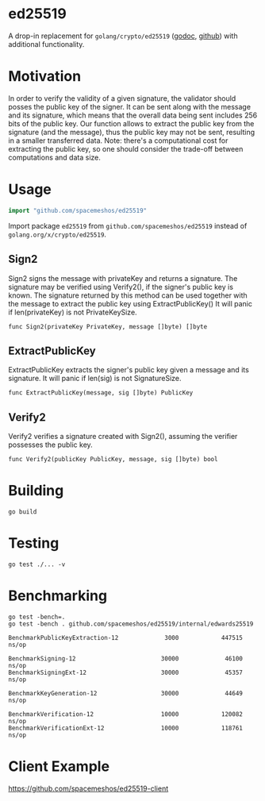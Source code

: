 # ed25519
A drop-in replacement for `golang/crypto/ed25519` ([godoc](https://godoc.org/golang.org/x/crypto/ed25519), 
[github](https://github.com/golang/crypto/tree/master/ed25519))
 with additional functionality. 

# Motivation
In order to verify the validity of a given signature, the validator should posses the public key of the signer. It can be sent along with the message and its signature, which means that the overall data being sent includes 256 bits of the public key. Our function allows to extract the public key from the signature (and the message), thus the public key may not be sent, resulting in a smaller transferred data. Note: there's a computational cost for extracting the public key, so one should consider the trade-off between computations and data size.

# Usage

```go
import "github.com/spacemeshos/ed25519"
```
Import package `ed25519` from `github.com/spacemeshos/ed25519` instead of `golang.org/x/crypto/ed25519`.


## Sign2
Sign2 signs the message with privateKey and returns a signature.
The signature may be verified using Verify2(), if the signer's public key is known.
The signature returned by this method can be used together with the message
to extract the public key using ExtractPublicKey()
It will panic if len(privateKey) is not PrivateKeySize.

```
func Sign2(privateKey PrivateKey, message []byte) []byte
```

## ExtractPublicKey
ExtractPublicKey extracts the signer's public key given a message and its signature.
It will panic if len(sig) is not SignatureSize.

```
func ExtractPublicKey(message, sig []byte) PublicKey
```

## Verify2
Verify2 verifies a signature created with Sign2(), assuming the verifier possesses the public key.

```
func Verify2(publicKey PublicKey, message, sig []byte) bool
````

# Building
```
go build
```

# Testing
```
go test ./... -v
```

# Benchmarking
```
go test -bench=.
go test -bench . github.com/spacemeshos/ed25519/internal/edwards25519
```

```
BenchmarkPublicKeyExtraction-12             3000            447515 ns/op

BenchmarkSigning-12                        30000             46100 ns/op
BenchmarkSigningExt-12                     30000             45357 ns/op

BenchmarkKeyGeneration-12                  30000             44649 ns/op

BenchmarkVerification-12                   10000            120082 ns/op
BenchmarkVerificationExt-12                10000            118761 ns/op
```

# Client Example
https://github.com/spacemeshos/ed25519-client
